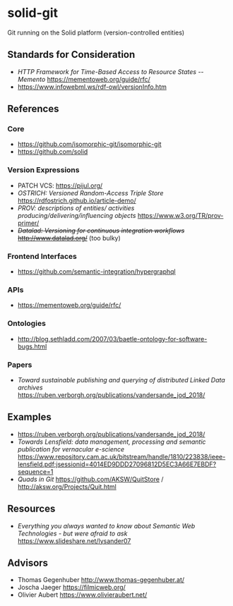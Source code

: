 # solid-git
Git running on the Solid platform (version-controlled entities)

## Standards for Consideration
- *HTTP Framework for Time-Based Access to Resource States -- Memento* https://mementoweb.org/guide/rfc/
- https://www.infowebml.ws/rdf-owl/versionInfo.htm

## References

### Core 
- https://github.com/isomorphic-git/isomorphic-git
- https://github.com/solid

### Version Expressions
- PATCH VCS: https://pijul.org/
- *OSTRICH: Versioned Random-Access Triple Store* https://rdfostrich.github.io/article-demo/
- *PROV: descriptions of entities/ activities producing/delivering/influencing objects*  https://www.w3.org/TR/prov-primer/
- ~~*Datalad: Versioning for continuous integration workflows* http://www.datalad.org/~~ (too bulky)

### Frontend Interfaces
- https://github.com/semantic-integration/hypergraphql

### APIs
- https://mementoweb.org/guide/rfc/

### Ontologies
- http://blog.sethladd.com/2007/03/baetle-ontology-for-software-bugs.html

### Papers
- *Toward sustainable publishing and querying of distributed Linked Data archives* <https://ruben.verborgh.org/publications/vandersande_jod_2018/>

## Examples
- https://ruben.verborgh.org/publications/vandersande_jod_2018/
- *Towards Lensfield: data management, processing and semantic publication
for vernacular e-science* https://www.repository.cam.ac.uk/bitstream/handle/1810/223838/ieee-lensfield.pdf;jsessionid=4014ED9DDD27096812D5EC3A66E7EBDF?sequence=1
- *Quads in Git* <https://github.com/AKSW/QuitStore> / <http://aksw.org/Projects/Quit.html>

## Resources
- *Everything you always wanted to know about Semantic Web Technologies - but were afraid to ask* <https://www.slideshare.net/lysander07>

## Advisors
- Thomas Gegenhuber <http://www.thomas-gegenhuber.at/>
- Joscha Jaeger <https://filmicweb.org/>
- Olivier Aubert <https://www.olivieraubert.net/>
